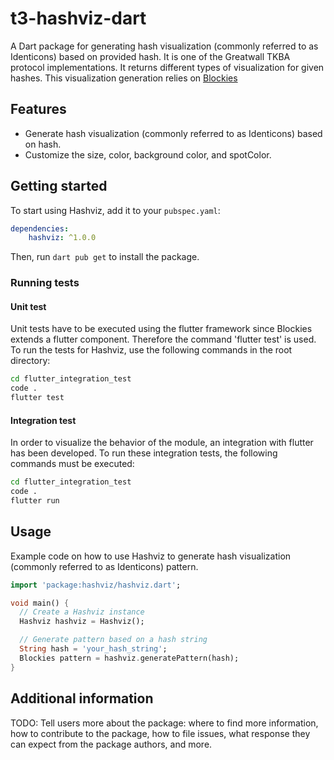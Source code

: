 # t3-hashviz-dart

A Dart package for generating hash visualization (commonly referred to as Identicons) based on provided hash. It is one of the Greatwall TKBA protocol implementations. It returns different types of visualization for given hashes.
This visualization generation relies on [Blockies](https://pub.dev/packages/blockies)

## Features

- Generate hash visualization (commonly referred to as Identicons) based on hash.
- Customize the size, color, background color, and spotColor.
  

## Getting started

To start using Hashviz, add it to your `pubspec.yaml`:
```yaml
dependencies:
    hashviz: ^1.0.0
```
Then, run `dart pub get` to install the package.

### Running tests
#### Unit test
Unit tests have to be executed using the flutter framework since Blockies extends a flutter component. Therefore the command 'flutter test' is used.
To run the tests for Hashviz, use the following commands in the root directory:
```bash
cd flutter_integration_test
code .
flutter test
```
#### Integration test
In order to visualize the behavior of the module, an integration with flutter has been developed. To run these integration tests, the following commands must be executed:
```bash
cd flutter_integration_test
code .
flutter run
```

## Usage

Example code on how to use Hashviz to generate hash visualization (commonly referred to as Identicons) pattern.
```dart
import 'package:hashviz/hashviz.dart';

void main() {
  // Create a Hashviz instance
  Hashviz hashviz = Hashviz();

  // Generate pattern based on a hash string
  String hash = 'your_hash_string';
  Blockies pattern = hashviz.generatePattern(hash);
}
```

## Additional information

TODO: Tell users more about the package: where to find more information, how to
contribute to the package, how to file issues, what response they can expect
from the package authors, and more.